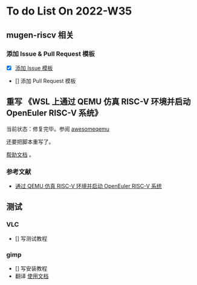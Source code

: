 # To do List On 2022-W35

## mugen-riscv 相关

### 添加 Issue & Pull Request 模板

- [x] [添加 Issue 模板](https://github.com/brsf11/mugen-riscv/pull/1)
- [] 添加 Pull Request 模板

## 重写 《WSL 上通过 QEMU 仿真 RISC-V 环境并启动 OpenEuler RISC-V 系统》

当前状态：修复完毕。参阅 [awesomeqemu](https://github.com/ArielHeleneto/Work-PLCT/tree/master/awesomeqemu)

还要把脚本重写了。

[帮助文档](https://github.com/ArielHeleneto/Work-PLCT/tree/master/qemuOnWSL/) 。

### 参考文献

- [通过 QEMU 仿真 RISC-V 环境并启动 OpenEuler RISC-V 系统](https://github.com/openeuler-mirror/RISC-V/blob/master/doc/tutorials/vm-qemu-oErv.md)

## 测试

### VLC

- [] 写测试教程

### gimp

- [] 写安装教程
- 翻译 [使用文档](https://docs.gimp.org/2.10/en/)
